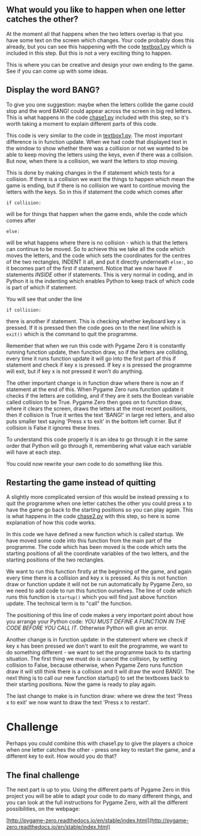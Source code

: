 What would you like to happen when one letter catches the other?
----------------------------------------------------------------

At the moment all that happens when the two letters overlap is that you have some text on the screen which changes. Your code probably does this already, but you can see this happening with the code [textbox1.py](textbox1.py) which is included in this step. But this is not a very exciting thing to happen. 

This is where you can be creative and design your own ending to the game. See if you can come up with some ideas.

Display the word BANG?
----------------------

To give you one suggestion: maybe when the letters collide the game could stop and the word BANG! could appear across the screen in big red letters. This is what happens in the code [chase1.py](chase1.py) included with this step, so it's worth taking a moment to explain different parts of this code. 

This code is very similar to the code in [textbox1.py](textbox1.py). The most important difference is in function update. When we had code that displayed text in the window to show whether there was a collision or not we wanted to be able to keep moving the letters using the keys, even if there was a collision. But now, when there is a collision, we want the letters to stop moving. 

This is done by making changes in the if statement which tests for a collision. If there is a collision we want the things to happen which mean the game is ending, but if there is no collision we want to continue moving the letters with the keys. So in this if statement the code which comes after 
```
if collision:
```    
will be for things that happen when the game ends, while the code which comes after 
```
else:
```    
will be what happens where there is no collision - which is that the letters can continue to be moved. So to achieve this we take all the code which moves the letters, and the code which sets the coordinates for the centres of the two rectangles, INDENT it all, and put it directly underneath ```else:```, so it becomes part of the first if statement. Notice that we now have if statements *INSIDE* other if statements. This is very normal in coding, and in Python it is the indenting which enables Python to keep track of which code is part of which if statement.

You will see that under the line 
```
if collision:
```
there is another if statement. This is checking whether keyboard key x is pressed. If it is pressed then the code goes on to the next line which is ```exit()``` which is the command to quit the programme.

Remember that when we run this code with Pygame Zero it is constantly running function update, then function draw, so if the letters are colliding, every time it runs function update it will go into the first part of this if statement and check if key x is pressed. If key x is pressed the programme will exit, but if key x is not pressed it won't do anything.

The other important change is in function draw where there is now an if statement at the end of this. When Pygame Zero runs function update it checks if the letters are colliding, and if they are it sets the Boolean variable called collision to be True. Pygame Zero then goes on to function draw, where it clears the screen, draws the letters at the most recent positions, then if collision is True it writes the text 'BANG!' in large red letters, and also puts smaller text saying 'Press x to exit' in the bottom left corner. But if collision is False it ignores these lines.

To understand this code properly it is an idea to go through it in the same order that Python will go through it, remembering what value each variable will have at each step.

You could now rewrite your own code to do something like this.

Restarting the game instead of quitting
---------------------------------------

A slightly more complicated version of this would be instead pressing x to quit the programme when one letter catches the other you could press x to have the game go back to the starting positions so you can play again. This is what happens in the code [chase2.py](chase2.py) with this step, so here is some explanation of how this code works. 

In this code we have defined a new function which is called startup. We have moved some code into this function from the main part of the programme. The code which has been moved is the code which sets the starting positions of all the coordinate variables of the two letters, and the starting positions of the two rectangles.

We want to run this function firstly at the beginning of the game, and again every time there is a collision and key x is pressed. As this is not function draw or function update it will not be run automatically by Pygame Zero, so we need to add code to run this function ourselves. The line of code which runs this function is ```startup()``` which you will find just above function update. The technical term is to "call" the function.

The positioning of this line of code makes a very important point about how you arrange your Python code: *YOU MUST DEFINE A FUNCTION IN THE CODE BEFORE YOU CALL IT*. Otherwise Python will give an error.

Another change is in function update: in the statement where we check if key x has been pressed we don't want to exit the programme, we want to do something different - we want to set the programme back to its starting situation. The first thing we must do is cancel the collision, by setting collision to False, because otherwise, when Pygame Zero runs function draw it will still think there is a collision and it will draw the word BANG!. The next thing is to call our new function startup() to set the textboxes back to their starting positions. Now the game is ready to play again.

The last change to make is in function draw: where we drew the text 'Press x to exit' we now want to draw the text 'Press x to restart'.

Challenge
=========
Perhaps you could combine this with chase1.py to give the players a choice when one letter catches the other - press one key to restart the game, and a different key to exit. How would you do that?

The final challenge
-------------------

The next part is up to you. Using the different parts of Pygame Zero in this project you will be able to adapt your code to do many different things, and you can look at the full instructions for Pygame Zero, with all the different possibilities, on the webpage:

[http://pygame-zero.readthedocs.io/en/stable/index.html](http://pygame-zero.readthedocs.io/en/stable/index.html)

